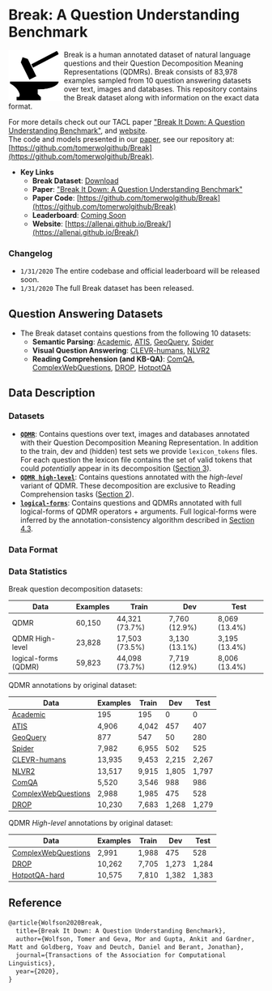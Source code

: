 # Break: A Question Understanding Benchmark

<img align="left" src="images/hammer_and_anvil-1.png" height="100"></img>
Break is a human annotated dataset of natural language questions and their Question Decomposition Meaning Representations (QDMRs). Break consists of 83,978 examples sampled from 10 question answering datasets over text, images and databases.
This repository contains the Break dataset along with information on the exact data format.

For more details check out our TACL paper ["Break It Down: A Question Understanding Benchmark"](https://arxiv.org/), and [website](https://allenai.github.io/Break/).  
The code and models presented in our [paper](https://arxiv.org/), see our repository at: [https://github.com/tomerwolgithub/Break](https://github.com/tomerwolgithub/Break).



* **Key Links**
	* **Break Dataset**: [Download](https://github.com/allenai/Break/raw/master/break_dataset/Break-dataset.zip)
	* **Paper**: ["Break It Down: A Question Understanding Benchmark"
](https://arxiv.org/)
	* **Paper Code**: [https://github.com/tomerwolgithub/Break](https://github.com/tomerwolgithub/Break)
	* **Leaderboard**:  [Coming Soon](https://leaderboard.allenai.org/)
	* **Website**: [https://allenai.github.io/Break/](https://allenai.github.io/Break/)


### Changelog
- `1/31/2020` The entire codebase and official leaderboard will be released soon.
- `1/31/2020` The full Break dataset has been released.

## Question Answering Datasets

* The Break dataset contains questions from the following 10 datasets: 
	* **Semantic Parsing**: [Academic](https://github.com/jkkummerfeld/text2sql-data), [ATIS](https://github.com/jkkummerfeld/text2sql-data), [GeoQuery](https://github.com/jkkummerfeld/text2sql-data), [Spider](https://yale-lily.github.io/spider)
	* **Visual Question Answering**: [CLEVR-humans](https://cs.stanford.edu/people/jcjohns/clevr/), [NLVR2](http://lil.nlp.cornell.edu/nlvr/)
	* **Reading Comprehension (and KB-QA)**: [ComQA](http://qa.mpi-inf.mpg.de/comqa/), [ComplexWebQuestions](https://www.tau-nlp.org/compwebq), [DROP](https://allennlp.org/drop), [HotpotQA](https://hotpotqa.github.io/)

## Data Description

### Datasets


* [**``QDMR``**](https://github.com/allenai/Break/tree/master/break_dataset/QDMR): Contains questions over text, images and databases annotated with their Question Decomposition Meaning Representation. In addition to the train, dev and (hidden) test sets we provide ``lexicon_tokens`` files. For each question the lexicon file contains the set of valid tokens that could *potentially* appear in its decomposition ([Section 3](https://arxiv.org/)).
* [**``QDMR high-level``**](https://github.com/allenai/Break/tree/master/break_dataset/QDMR-high-level): Contains questions annotated with the *high-level* variant of QDMR. These decomposition are exclusive to Reading Comprehension tasks ([Section 2](https://arxiv.org/)).
* [**``logical-forms``**](https://github.com/allenai/Break/tree/master/break_dataset/logical-forms): Contains questions and QDMRs annotated with full logical-forms of QDMR operators + arguments. Full logical-forms were inferred by the annotation-consistency algorithm described in [Section 4.3](https://arxiv.org/).


### Data Format

### Data Statistics

Break question decomposition datasets:

| Data | Examples | Train | Dev | Test |
|-----------|-------------------------|-------------------------|-------------------------|-------------------------|
| QDMR     | 60,150                   |       44,321 (73.7%)          |      7,760 (12.9%)           |      8,069 (13.4%)           |
| QDMR High-level | 23,828                   |     17,503 (73.5%)             |      3,130 (13.1%)           |        3,195 (13.4%)         |
| logical-forms (QDMR)    | 59,823                   |    44,098 (73.7%)             |    7,719 (12.9%)             |   8,006 (13.4%)              |


QDMR annotations by original dataset:  

| Data | Examples | Train | Dev | Test |
|-----------|-------------------------|-------------------------|-------------------------|-------------------------|
| [Academic](https://github.com/jkkummerfeld/text2sql-data)     | 195                   |  195                |       0           |   0               |
| [ATIS](https://github.com/jkkummerfeld/text2sql-data)     | 4,906                   |  4,042                |   457               |  407                |
| [GeoQuery](https://github.com/jkkummerfeld/text2sql-data)     | 877                   |   547               |    50              | 280                 |
| [Spider](https://yale-lily.github.io/spider)     | 7,982                   |   6,955               |    502              |   525               |
| [CLEVR-humans](https://cs.stanford.edu/people/jcjohns/clevr/)     | 13,935                   |      9,453            |    2,215              |     2,267             |
| [NLVR2](http://lil.nlp.cornell.edu/nlvr/)     | 13,517                   |     9,915             |   1,805               |    1,797              |
| [ComQA](http://qa.mpi-inf.mpg.de/comqa/)     | 5,520                   |    3,546              |    988              |     986             |
| [ComplexWebQuestions](https://www.tau-nlp.org/compwebq)     | 2,988                   |     1,985             |     475             |       528           |
| [DROP](https://allennlp.org/drop)     | 10,230                  |    7,683              |   1,268               |     1,279             |


QDMR *High-level* annotations by original dataset:  


| Data | Examples | Train | Dev | Test |
|-----------|-------------------------|-------------------------|-------------------------|-------------------------|
| [ComplexWebQuestions](https://www.tau-nlp.org/compwebq)     | 2,991                   |     1,988             |     475             |        528          |
| [DROP](https://allennlp.org/drop)     | 10,262                   |     7,705             |      1,273            |     1,284             |
| [HotpotQA-hard](https://hotpotqa.github.io/)     | 10,575                   |     7,810             |     1,382             |    1,383              |

## Reference

```
@article{Wolfson2020Break,
  title={Break It Down: A Question Understanding Benchmark},
  author={Wolfson, Tomer and Geva, Mor and Gupta, Ankit and Gardner, Matt and Goldberg, Yoav and Deutch, Daniel and Berant, Jonathan},
  journal={Transactions of the Association for Computational Linguistics},
  year={2020},
}
```

